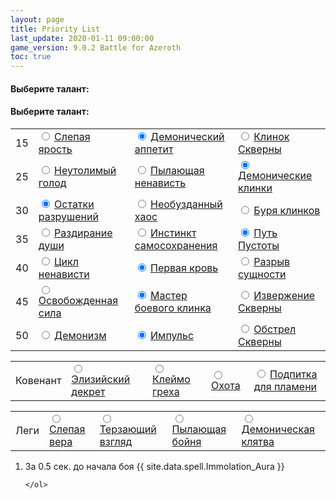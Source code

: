 ```yaml
---
layout: page
title: Priority List
last_update: 2020-01-11 09:00:00
game_version: 9.0.2 Battle for Azeroth
toc: true
---
```


<link type="text/css" href="https://wow.zamimg.com/css/global/icon.css" rel="stylesheet">
<script src="https://wow.zamimg.com/js/global/WH/Icon.js?3"></script>
<link type="text/css" href="https://wow.zamimg.com/css/basic.css?16" rel="stylesheet">
<script async="" src="https://www.googletagmanager.com/gtag/js?id=UA-180606822-1"></script>

#### Выберите талант:

#### Выберите талант:

<link type="text/css" href="https://wow.zamimg.com/css/global/icon.css" rel="stylesheet">
<script src="https://wow.zamimg.com/js/global/WH/Icon.js?3"></script>
<link type="text/css" href="https://wow.zamimg.com/css/basic.css?16" rel="stylesheet">

<table class="talents-table">
  <tbody>
    <tr>
      <td>15</td>
	  <td>
	  <input type="radio" id="bf-radio" name="15" value="1">
	  <label for="bf-radio">  
	 <a href="https://ru.wowhead.com/spell=203550" target="blank" data-wh-icon-size="medium" data-wh-rename-link="true" class="switch-link" data-wh-icon-added="true" onclick="return false;">
	 <span class="iconmedium">
	 <ins style="background-image: url(&quot;https://wow.zamimg.com/images/wow/icons/medium/ability_bosskilrogg_deadeye.jpg&quot;);"></ins><del></del></span>
	 <span>Слепая ярость</span></a>
	 </label></td>
      <td>
	  <input type="radio" id="da-radio" name="15" value="2" checked="">
	  <label for="da-radio">
	 <a href="https://ru.wowhead.com/spell=206478" target="blank" data-wh-icon-size="medium" data-wh-rename-link="true" class="switch-link" data-wh-icon-added="true" onclick="return false;">
	 <span class="iconmedium">
	 <ins style="background-image: url(&quot;https://wow.zamimg.com/images/wow/icons/medium/ability_creature_poison_01_purple.jpg&quot;);"></ins><del></del></span>
	 <span>Демонический аппетит</span></a>
	  </label></td>
      <td>
	  <input type="radio" id="fb-radio" name="15" value="3">
	  <label for="fb-radio">  
	 <a href="https://ru.wowhead.com/spell=232893" target="blank" data-wh-icon-size="medium" data-wh-rename-link="true" class="switch-link" data-wh-icon-added="true" onclick="return false;">
	 <span class="iconmedium">
	 <ins style="background-image: url(&quot;https://wow.zamimg.com/images/wow/icons/medium/ability_demonhunter_felblade.jpg&quot;);"></ins><del></del></span>
	 <span>Клинок Скверны</span></a>	  
	  </label></td>	  
    </tr>	
    <tr>
      <td>25</td>  
      <td>
	  <input type="radio" id="ih-radio" name="25" value="1">
	  <label for="ih-radio"> 	  
	 <a href="https://ru.wowhead.com/spell=258876" target="blank" data-wh-icon-size="medium" data-wh-rename-link="true" class="switch-link" data-wh-icon-added="true" onclick="return false;">
	 <span class="iconmedium">
	 <ins style="background-image: url(&quot;https://wow.zamimg.com/images/wow/icons/medium/ability_rogue_hungerforblood.jpg&quot;);"></ins><del></del></span>
	 <span>Неутолимый голод</span></a>
	 </label></td>
	<td>
	  <input type="radio" id="bh-radio" name="25" value="2">
	  <label for="bh-radio">   
	 <a href="https://ru.wowhead.com/spell=320374" target="blank" data-wh-icon-size="medium" data-wh-rename-link="true" class="switch-link" data-wh-icon-added="true" onclick="return false;">
	 <span class="iconmedium">
	 <ins style="background-image: url(&quot;https://wow.zamimg.com/images/wow/icons/medium/ability_demonhunter_immolation.jpg&quot;);"></ins><del></del></span>
	 <span>Пылающая ненависть</span></a>  
	  </label></td> 
      <td>
	  <input type="radio" id="db-radio" name="25" value="3" checked="">
	  <label for="db-radio">  
	 <a href="https://ru.wowhead.com/spell=203555" target="blank" data-wh-icon-size="medium" data-wh-rename-link="true" class="switch-link" data-wh-icon-added="true" onclick="return false;">
	 <span class="iconmedium">
	 <ins style="background-image: url(&quot;https://wow.zamimg.com/images/wow/icons/medium/inv_weapon_shortblade_92.jpg&quot;);"></ins><del></del></span>
	 <span>Демонические клинки</span></a> 
	  </label></td>
    </tr>
    <tr>
      <td>30</td>
      <td>
	  <input type="radio" id="tor-radio" name="30" value="1" checked="">
	  <label for="tor-radio"> 
	 <a href="https://ru.wowhead.com/spell=258881" target="blank" data-wh-icon-size="medium" data-wh-rename-link="true" class="switch-link" data-wh-icon-added="true" onclick="return false;">
	 <span class="iconmedium">
	 <ins style="background-image: url(&quot;https://wow.zamimg.com/images/wow/icons/medium/ability_demonhunter_bladedance.jpg&quot;);"></ins><del></del></span>
	 <span>Остатки разрушений</span></a>	  
	  </label></td>
      <td>
	  <input type="radio" id="uh-radio" name="30" value="2">
	  <label for="uh-radio">
	 <a href="https://ru.wowhead.com/spell=347461" target="blank" data-wh-icon-size="medium" data-wh-rename-link="true" class="switch-link" data-wh-icon-added="true" onclick="return false;">
	 <span class="iconmedium">
	 <ins style="background-image: url(&quot;https://wow.zamimg.com/images/wow/icons/medium/artifactability_vengeancedemonhunter_painbringer.jpg&quot;);"></ins><del></del></span>
	 <span>Необузданный хаос</span></a>	   
	  </label></td>
      <td>
	  <input type="radio" id="gt-radio" name="30" value="3">
	  <label for="gt-radio"> 
     <a href="https://ru.wowhead.com/spell=342817" target="blank" data-wh-icon-size="medium" data-wh-rename-link="true" class="switch-link" data-wh-icon-added="true" onclick="return false;">
	 <span class="iconmedium">
	 <ins style="background-image: url(&quot;https://wow.zamimg.com/images/wow/icons/medium/inv_glaive_1h_artifactazgalor_d_06dual.jpg&quot;);"></ins><del></del></span>
	 <span>Буря клинков</span></a>	  
	  </label></td> 
    </tr>
    <tr>
      <td>35</td>
      <td>
	  <input type="radio" id="sr-radio" name="35" value="1">
	  <label for="sr-radio"> 
	 <a href="https://ru.wowhead.com/spell=204909" target="blank" data-wh-icon-size="medium" data-wh-rename-link="true" class="switch-link" data-wh-icon-added="true" onclick="return false;">
	 <span class="iconmedium">
	 <ins style="background-image: url(&quot;https://wow.zamimg.com/images/wow/icons/medium/ability_demonhunter_soulcleave2.jpg&quot;);"></ins><del></del></span>
	 <span>Раздирание души</span></a>	  
	  </label></td>  
      <td>
	  <input type="radio" id="di-radio" name="35" value="2">
	  <label for="di-radio">
	 <a href="https://ru.wowhead.com/spell=205411" target="blank" data-wh-icon-size="medium" data-wh-rename-link="true" class="switch-link" data-wh-icon-added="true" onclick="return false;">
	 <span class="iconmedium">
	 <ins style="background-image: url(&quot;https://wow.zamimg.com/images/wow/icons/medium/spell_shadow_manafeed.jpg&quot;);"></ins><del></del></span>
	 <span>Инстинкт самосохранения</span></a>
	  </label></td>	  
      <td>
	  <input type="radio" id="nether-radio" name="35" value="3" checked="">
	  <label for="nether-radio"> 
	 <a href="https://ru.wowhead.com/spell=196555" target="blank" data-wh-icon-size="medium" data-wh-rename-link="true" class="switch-link" data-wh-icon-added="true" onclick="return false;">
	 <span class="iconmedium">
	 <ins style="background-image: url(&quot;https://wow.zamimg.com/images/wow/icons/medium/spell_warlock_demonsoul.jpg&quot;);"></ins><del></del></span>
	 <span>Путь Пустоты</span></a>	    
	  </label></td>	  
    </tr>
    <tr>
      <td>40</td>
	      <td>
	  <input type="radio" id="coh-radio" name="40" value="1">
	  <label for="coh-radio"> 
	 <a href="https://ru.wowhead.com/spell=258887" target="blank" data-wh-icon-size="medium" data-wh-rename-link="true" class="switch-link" data-wh-icon-added="true" onclick="return false;">
	 <span class="iconmedium">
	 <ins style="background-image: url(&quot;https://wow.zamimg.com/images/wow/icons/medium/ability_ironmaidens_whirlofblood.jpg&quot;);"></ins><del></del></span>
	 <span>Цикл ненависти</span></a>	  
	  </label></td>	  
      <td><input type="radio" id="fb-radio" name="40" value="2" checked="">
	  <label for="fb-radio">	  
	 <a href="https://ru.wowhead.com/spell=206416" target="blank" data-wh-icon-size="medium" data-wh-rename-link="true" class="switch-link" data-wh-icon-added="true" onclick="return false;">
	 <span class="iconmedium">
	 <ins style="background-image: url(&quot;https://wow.zamimg.com/images/wow/icons/medium/ability_deathwing_bloodcorruption_death.jpg&quot;);"></ins><del></del></span>
	 <span>Первая кровь</span></a>  	  	  
	  </label></td>	  
      <td><input type="radio" id="eb-radio" name="40" value="3">
	  <label for="eb-radio"> 
	 <a href="https://ru.wowhead.com/spell=258860" target="blank" data-wh-icon-size="medium" data-wh-rename-link="true" class="switch-link" data-wh-icon-added="true" onclick="return false;">
	 <span class="iconmedium">
	 <ins style="background-image: url(&quot;https://wow.zamimg.com/images/wow/icons/medium/spell_shadow_ritualofsacrifice.jpg&quot;);"></ins><del></del></span>
	 <span>Разрыв сущности</span></a>	  
	  </label></td>	  
    </tr>
		<tr>
      <td>45</td>	  
      <td>
	  <input type="radio" id="up-radio" name="45" value="1">
	  <label for="up-radio"> 
	 <a href="https://ru.wowhead.com/spell=206477" target="blank" data-wh-icon-size="medium" data-wh-rename-link="true" class="switch-link" data-wh-icon-added="true" onclick="return false;">
	 <span class="iconmedium">
	 <ins style="background-image: url(&quot;https://wow.zamimg.com/images/wow/icons/medium/ability_demonhunter_chaosnova.jpg&quot;);"></ins><del></del></span>
	 <span>Освобожденная сила</span></a>
	  </label></td>	  
      <td><input type="radio" id="motg-radio" name="45" value="2" checked="">
	  <label for="motg-radio">	  
	 <a href="https://ru.wowhead.com/spell=203556" target="blank" data-wh-icon-size="medium" data-wh-rename-link="true" class="switch-link" data-wh-icon-added="true" onclick="return false;">
	 <span class="iconmedium">
	 <ins style="background-image: url(&quot;https://wow.zamimg.com/images/wow/icons/medium/inv_glaive_1h_demonhunter_a_01.jpg&quot;);"></ins><del></del></span>
	 <span>Мастер боевого клинка</span></a>  	  	  
	  </label></td>	  
      <td><input type="radio" id="felr-radio" name="45" value="3">
	  <label for="fele-radio"> 
	 <a href="https://ru.wowhead.com/spell=211881" target="blank" data-wh-icon-size="medium" data-wh-rename-link="true" class="switch-link" data-wh-icon-added="true" onclick="return false;">
	 <span class="iconmedium">
	 <ins style="background-image: url(&quot;https://wow.zamimg.com/images/wow/icons/medium/ability_bossfellord_felspike.jpg&quot;);"></ins><del></del></span>
	 <span>Извержение Скверны</span></a>	  
	  </label></td>	  
    </tr>   
   <tr>
      <td>50</td>	  
      <td>
	  <input type="radio" id="dem-radio" name="50" value="1">
	  <label for="dem-radio"> 
	 <a href="https://ru.wowhead.com/spell=213410" target="blank" data-wh-icon-size="medium" data-wh-rename-link="true" class="switch-link" data-wh-icon-added="true" onclick="return false;">
	 <span class="iconmedium">
	 <ins style="background-image: url(&quot;https://wow.zamimg.com/images/wow/icons/medium/spell_shadow_demonform.jpg&quot;);"></ins><del></del></span>
	 <span>Демонизм</span></a>
	  </label></td>	  
     <td><input type="radio" id="mom-radio" name="50" value="2" checked="">
	  <label for="mom-radio">	  
	 <a href="https://ru.wowhead.com/spell=206476" target="blank" data-wh-icon-size="medium" data-wh-rename-link="true" class="switch-link" data-wh-icon-added="true" onclick="return false;">
	 <span class="iconmedium">
	 <ins style="background-image: url(&quot;https://wow.zamimg.com/images/wow/icons/medium/ability_foundryraid_demolition.jpg&quot;);"></ins><del></del></span>
	 <span>Импульс</span></a>  	  	  
	  </label></td>	  
      <td><input type="radio" id="felb-radio" name="50" value="3">
	  <label for="felb-radio"> 
	 <a href="https://ru.wowhead.com/spell=258925" target="blank" data-wh-icon-size="medium" data-wh-rename-link="true" class="switch-link" data-wh-icon-added="true" onclick="return false;">
	 <span class="iconmedium">
	 <ins style="background-image: url(&quot;https://wow.zamimg.com/images/wow/icons/medium/inv_felbarrage.jpg&quot;);"></ins><del></del></span>
	 <span>Обстрел Скверны</span></a>	  
	  </label></td>	  
    </tr>
  </tbody>
</table>



<table>
  <tbody>
    <tr>
    <td>Ковенант</td>  
	<td>
	  	<input type="radio" id="kyr-radio" name="covenant" value="1">
	  		<label for="kyr-radio">	  
	 			<a href="https://ru.wowhead.com/spell=306830" target="blank" data-wh-icon-size="medium" data-wh-rename-link="true" class="switch-link" data-wh-icon-added="true" onclick="return false;">
	 			<span class="iconmedium">
	 			<ins style="background-image: url(&quot;https://wow.zamimg.com/images/wow/icons/medium/ability_bastion_demonhunter.jpg&quot;);"></ins><del></del>
				</span>
	 	<span>Элизийский декрет</span></a>	  
	  		</label>
		</td>	  
    <td>
	  	<input type="radio" id="vt-radio" name="covenant" value="2">
	  		<label for="vt-radio">	  
			 <a href="https://ru.wowhead.com/spell=317009" target="blank" data-wh-icon-size="medium" data-wh-rename-link="true" class="switch-link" data-wh-icon-added="true" onclick="return false;">
	 		 <span class="iconmedium">
	 		 <ins style="background-image: url(&quot;https://wow.zamimg.com/images/wow/icons/medium/ability_revendreth_demonhunter.jpg&quot;);"></ins><del></del></span>
		 <span>Клеймо греха</span></a>	  
	  		</label>
	</td>	  
    <td>
	  	<input type="radio" id="nf-radio" name="covenant" value="3">	  
	 		 <label for="nf-radio">  
	 		 <a href="https://ru.wowhead.com/spell=323639" target="blank" data-wh-icon-size="medium" data-wh-rename-link="true" class="switch-link" data-wh-icon-added="true"  onclick="return false;">
	 		 <span class="iconmedium">
	 		 <ins style="background-image: url(&quot;https://wow.zamimg.com/images/wow/icons/medium/ability_ardenweald_demonhunter.jpg&quot;);"></ins><del></del>
			</span>
	 <span>Охота</span></a>	  
	  		</label>
	</td>	  
     <td>
	  	<input type="radio" id="nl-radio" name="covenant" value="4">	  
	  		<label for="nl-radio">	  
	 		<a href="https://ru.wowhead.com/spell=350570" target="blank" data-wh-icon-size="medium" data-wh-rename-link="true" class="switch-link" data-wh-icon-added="true" onclick="return false;">
			 <span class="iconmedium">
			 <ins style="background-image: url(&quot;https://wow.zamimg.com/images/wow/icons/medium/ability_maldraxxus_demonhunter.jpg&quot;);"></ins><del></del></span>
	 <span>Подпитка для пламени</span></a>	  
	  		</label>
	</td>
    </tr>
  </tbody>
</table>


<table>
  <tbody>
    <tr>
    <td>Леги</td>	  
    <td>
		<input type="radio" id="blind-radio" name="legendaries" value="1">
			<label for="blind-radio">	  
	 			<a href="https://ru.wowhead.com/spell=355893" target="blank" data-wh-icon-size="medium" data-wh-rename-link="true" class="switch-link" data-wh-icon-added="true" onclick="return false;">
	 			<span class="iconmedium">
	 			<ins style="background-image: url(&quot;https://wow.zamimg.com/images/wow/icons/medium/ability_bastion_demonhunter.jpg&quot;);"></ins><del></del>
				</span>
		 <span>Слепая вера</span></a>	  
	  			</label>
		</td>	  
    <td>
		<input type="radio" id="ag-radio" name="legendaries" value="2">
	  		<label for="ag-radio">	  
	 			<a href="https://ru.wowhead.com/spell=355886" target="blank" data-wh-icon-size="medium" data-wh-rename-link="true" class="switch-link" data-wh-icon-added="true" onclick="return false;">
	 			<span class="iconmedium">
	 			<ins style="background-image: url(&quot;https://wow.zamimg.com/images/wow/icons/medium/ability_revendreth_demonhunter.jpg&quot;);"></ins><del></del>
				</span>
	 	<span>Терзающий взгляд</span></a>	  
	  			</label>
	</td>	  
    <td>
	  	<input type="radio" id="blazing -radio" name="legendaries" value="3">	  
	  		<label for="blazing-radio">	  
				 <a href="https://ru.wowhead.com/spell=355890" target="blank" data-wh-icon-size="medium" data-wh-rename-link="true" class="switch-link" data-wh-icon-added="true" onclick="return false;">
				 <span class="iconmedium">
	 			<ins style="background-image: url(&quot;https://wow.zamimg.com/images/wow/icons/medium/ability_ardenweald_demonhunter.jpg&quot;);"></ins><del></del>
				 </span>
	 	<span>Пылающая бойня</span></a>
	  		</label>
	</td> 
    <td>
	  	<input type="radio" id="do-radio" name="legendaries" value="4">	  
	  		<label for="do-radio">	  
	 			<a href="https://ru.wowhead.com/spell=355996" target="blank" data-wh-icon-size="medium" data-wh-rename-link="true" class="switch-link" data-wh-icon-added="true" onclick="return false;">
				 <span class="iconmedium">
	 			<ins style="background-image: url(&quot;https://wow.zamimg.com/images/wow/icons/medium/ability_maldraxxus_demonhunter.jpg&quot;);"></ins><del></del>
				 </span>
	 	<span>Демоническая клятва</span></a>	  
	  		</label>
	</td>
    </tr>
  </tbody>
</table>

<div class="apl" style="max-width: 100%; text-align:justify;" markdown="0">
    <ol>
		<li class="kyr-apl" style="display: none;"> [Элизийский декрет](https://ru.wowhead.com/spell=306830) прекастом.</li>
		<li> За 0.5 сек. до начала боя {{ site.data.spell.Immolation_Aura }}</li>
        <li class="db-apl" style="display: none;"> тест тест.</li>
	
    </ol>
</div>



<script>
HTMLCollection.prototype[Symbol.iterator] = Array.prototype[Symbol.iterator];
function listeners() {
    let inputs = document.getElementsByTagName("input")
    for (i of inputs) {
        if (i.type == "radio") change_listener(i);
    }
}

function change_listener(element) {
    element.addEventListener("change", function(e) {
        let siblings = document.getElementsByName(e.target.name);
        for (radio of siblings) {
            let apl_elems = document.getElementsByClassName(radio.id.split('-')[0] + "-apl");
            for (item of apl_elems) {
                if (radio.checked == true) {
                    item.style.display = "list-item";
                } else {
                    item.style.display = "none";
                }
            }
        }
    });
}

listeners()

$(function() {
    const legendaries_covenant_map = {
        1 : "#kyr-radio",
        2 : "#vt-radio",
        3 : "#nf-radio",
        4 : "#nl-radio",
    };

    $("input[name=legendaries]").on("change", function (e) {
        covenant = legendaries_covenant_map[this.value];
        $(covenant).prop("checked", true);
    });
});

</script>